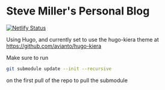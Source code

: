 # Steve Miller's Personal Blog

[![Netlify Status](https://api.netlify.com/api/v1/badges/4dee8665-200d-43f2-8d9e-c1749b1e82ad/deploy-status)](https://app.netlify.com/sites/r15cookieblog/deploys)

Using Hugo, and currently set to use the hugo-kiera theme at https://github.com/avianto/hugo-kiera

Make sure to run
```sh
git submodule update --init --recursive
```
on the first pull of the repo to pull the submodule


